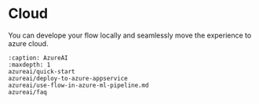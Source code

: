 # Cloud

You can develope your flow locally and seamlessly move the experience to azure cloud.

```{toctree}
:caption: AzureAI
:maxdepth: 1
azureai/quick-start
azureai/deploy-to-azure-appservice
azureai/use-flow-in-azure-ml-pipeline.md
azureai/faq
```